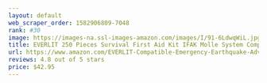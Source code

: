 ```yaml
---
layout: default 
﻿web_scraper_order: 1582906809-7048
rank: #30
image: https://images-na.ssl-images-amazon.com/images/I/91-6LdwqWiL.jpg
title: EVERLIT 250 Pieces Survival First Aid Kit IFAK Molle System Compatible Outdoor Gear…
url: https://www.amazon.com/EVERLIT-Compatible-Emergency-Earthquake-Adventures/dp/B07C9DWX4S/ref=zg_mw_sporting-goods_30?_encoding=UTF8&psc=1&refRID=2VTEBFM0FKHWWGSXP9AH
reviews: 4.8 out of 5 stars
price: $42.95 
---
```

